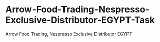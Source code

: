 # Arrow-Food-Trading-Nespresso-Exclusive-Distributor-EGYPT-Task
Arrow Food Trading, Nespresso Exclusive Distributor EGYPT

